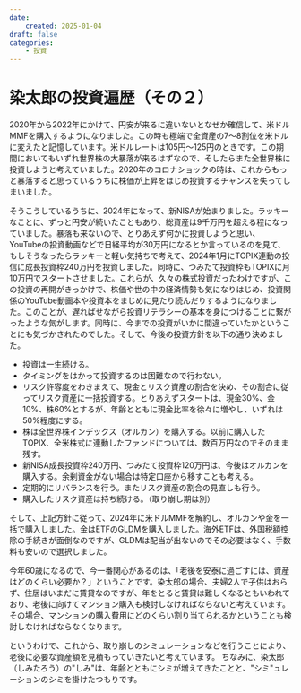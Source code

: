 ```yaml
---
date:
    created: 2025-01-04
draft: false
categories:
    - 投資
---
```


# 染太郎の投資遍歴（その２）

2020年から2022年にかけて、円安が来るに違いないとなぜか確信して、米ドルMMFを購入するようになりました。この時も極端で全資産の7～8割位を米ドルに変えたと記憶しています。米ドルレートは105円～125円のときです。この期間においてもいずれ世界株の大暴落が来るはずなので、そしたらまた全世界株に投資しようと考えていました。2020年のコロナショックの時は、これからもっと暴落すると思っているうちに株価が上昇をはじめ投資するチャンスを失ってしまいました。
<!-- more -->
そうこうしているうちに、2024年になって、新NISAが始まりました。ラッキーなことに、ずっと円安が続いたこともあり、総資産は9千万円を超える程になっていました。暴落も来ないので、とりあえず何かに投資しようと思い、YouTubeの投資動画などで日経平均が30万円になるとか言っているのを見て、もしそうなったらラッキーと軽い気持ちで考えて、2024年1月にTOPIX連動の投信に成長投資枠240万円を投資しました。同時に、つみたて投資枠もTOPIXに月10万円でスタートさせました。これらが、久々の株式投資だったわけですが、この投資の再開がきっかけで、株価や世の中の経済情勢も気になりはじめ、投資関係のYouTube動画本や投資本をまじめに見たり読んだりするようになりました。このことが、遅ればせながら投資リテラシーの基本を身につけることに繋がったような気がします。同時に、今までの投資がいかに間違っていたかということにも気づかされたのでした。そして、今後の投資方針を以下の通り決めました。

* 投資は一生続ける。
* タイミングをはかって投資するのは困難なので行わない。
* リスク許容度をわきまえて、現金とリスク資産の割合を決め、その割合に従ってリスク資産に一括投資する。とりあえずスタートは、現金30%、金10%、株60%とするが、年齢とともに現金比率を徐々に増やし、いずれは50%程度にする。
* 株は全世界株インデックス（オルカン）を購入する。以前に購入したTOPIX、全米株式に連動したファンドについては、数百万円なのでそのまま残す。
* 新NISA成長投資枠240万円、つみたて投資枠120万円は、今後はオルカンを購入する。余剰資金がない場合は特定口座から移すことも考える。
* 定期的にリバランスを行う。またリスク資産の割合の見直しも行う。
* 購入したリスク資産は持ち続ける。（取り崩し期は別）

そして、上記方針に従って、2024年に米ドルMMFを解約し、オルカンや金を一括で購入しました。金はETFのGLDMを購入しました。海外ETFは、外国税額控除の手続きが面倒なのですが、GLDMは配当が出ないのでその必要はなく、手数料も安いので選択しました。

今年60歳になるので、今一番関心があるのは、「老後を安泰に過ごすには、資産はどのくらい必要か？」ということです。染太郎の場合、夫婦2人で子供はおらず、住居はいまだに賃貸なのですが、年をとると賃貸は難しくなるともいわれており、老後に向けてマンション購入も検討しなければならないと考えています。その場合、マンションの購入費用にどのくらい割り当てられるかということも検討しなければならなくなります。

というわけで、これから、取り崩しのシミュレーションなどを行うことにより、老後に必要な資産額を見積もっていきたいと考えています。
ちなみに、染太郎（しみたろう）の"しみ"は、年齢とともにシミが増えてきたことと、"シミ"ュレーションのシミを掛けたつもりです。